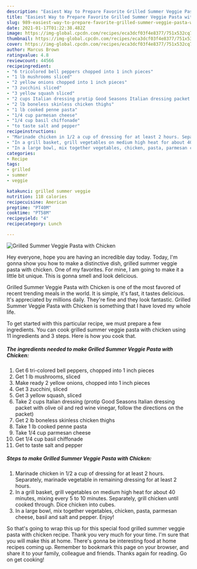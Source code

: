 ```yaml
---
description: "Easiest Way to Prepare Favorite Grilled Summer Veggie Pasta with Chicken"
title: "Easiest Way to Prepare Favorite Grilled Summer Veggie Pasta with Chicken"
slug: 989-easiest-way-to-prepare-favorite-grilled-summer-veggie-pasta-with-chicken
date: 2021-01-17T01:22:38.482Z
image: https://img-global.cpcdn.com/recipes/eca3dcf03f4e8377/751x532cq70/grilled-summer-veggie-pasta-with-chicken-recipe-main-photo.jpg
thumbnail: https://img-global.cpcdn.com/recipes/eca3dcf03f4e8377/751x532cq70/grilled-summer-veggie-pasta-with-chicken-recipe-main-photo.jpg
cover: https://img-global.cpcdn.com/recipes/eca3dcf03f4e8377/751x532cq70/grilled-summer-veggie-pasta-with-chicken-recipe-main-photo.jpg
author: Marcus Brown
ratingvalue: 4.8
reviewcount: 44566
recipeingredient:
- "6 tricolored bell peppers chopped into 1 inch pieces"
- "1 lb mushrooms sliced"
- "2 yellow onions chopped into 1 inch pieces"
- "3 zucchini sliced"
- "3 yellow squash sliced"
- "2 cups Italian dressing protip Good Seasons Italian dressing packet with olive oil and red wine vinegar follow the directions on the packet"
- "2 lb boneless skinless chicken thighs"
- "1 lb cooked penne pasta"
- "1/4 cup parmesan cheese"
- "1/4 cup basil chiffonade"
- "to taste salt and pepper"
recipeinstructions:
- "Marinade chicken in 1/2 a cup of dressing for at least 2 hours. Separately, marinade vegetable in remaining dressing for at least 2 hours."
- "In a grill basket, grill vegetables on medium high heat for about 40 minutes, mixing every 5 to 10 minutes. Separately, grill chicken until cooked through. Dice chicken into cubes."
- "In a large bowl, mix together vegetables, chicken, pasta, parmesan cheese, basil and salt and pepper. Enjoy!"
categories:
- Recipe
tags:
- grilled
- summer
- veggie

katakunci: grilled summer veggie 
nutrition: 118 calories
recipecuisine: American
preptime: "PT40M"
cooktime: "PT58M"
recipeyield: "4"
recipecategory: Lunch

---
```



![Grilled Summer Veggie Pasta with Chicken](https://img-global.cpcdn.com/recipes/eca3dcf03f4e8377/751x532cq70/grilled-summer-veggie-pasta-with-chicken-recipe-main-photo.jpg)

Hey everyone, hope you are having an incredible day today. Today, I'm gonna show you how to make a distinctive dish, grilled summer veggie pasta with chicken. One of my favorites. For mine, I am going to make it a little bit unique. This is gonna smell and look delicious.

Grilled Summer Veggie Pasta with Chicken is one of the most favored of recent trending meals in the world. It is simple, it's fast, it tastes delicious. It's appreciated by millions daily. They're fine and they look fantastic. Grilled Summer Veggie Pasta with Chicken is something that I have loved my whole life.




To get started with this particular recipe, we must prepare a few ingredients. You can cook grilled summer veggie pasta with chicken using 11 ingredients and 3 steps. Here is how you cook that.

<!--inarticleads1-->

##### The ingredients needed to make Grilled Summer Veggie Pasta with Chicken:

1. Get 6 tri-colored bell peppers, chopped into 1 inch pieces
1. Get 1 lb mushrooms, sliced
1. Make ready 2 yellow onions, chopped into 1 inch pieces
1. Get 3 zucchini, sliced
1. Get 3 yellow squash, sliced
1. Take 2 cups Italian dressing (protip Good Seasons Italian dressing packet with olive oil and red wine vinegar, follow the directions on the packet)
1. Get 2 lb boneless skinless chicken thighs
1. Take 1 lb cooked penne pasta
1. Take 1/4 cup parmesan cheese
1. Get 1/4 cup basil chiffonade
1. Get to taste salt and pepper




<!--inarticleads2-->

##### Steps to make Grilled Summer Veggie Pasta with Chicken:

1. Marinade chicken in 1/2 a cup of dressing for at least 2 hours. Separately, marinade vegetable in remaining dressing for at least 2 hours.
1. In a grill basket, grill vegetables on medium high heat for about 40 minutes, mixing every 5 to 10 minutes. Separately, grill chicken until cooked through. Dice chicken into cubes.
1. In a large bowl, mix together vegetables, chicken, pasta, parmesan cheese, basil and salt and pepper. Enjoy!




So that's going to wrap this up for this special food grilled summer veggie pasta with chicken recipe. Thank you very much for your time. I'm sure that you will make this at home. There's gonna be interesting food at home recipes coming up. Remember to bookmark this page on your browser, and share it to your family, colleague and friends. Thanks again for reading. Go on get cooking!

